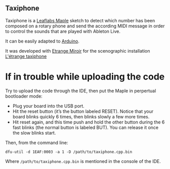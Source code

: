 ## Taxiphone

Taxiphone is a [Leaflabs Maple](http://leaflabs.com/devices/maple/) sketch to detect which number has been composed on a rotary phone and send the according MIDI message in order to control the sounds that are played with Ableton Live.

It can be easily adapted to [Arduino](http://arduino.cc).

It was developed with [Etrange Miroir](http://etrangemiroir.org) for the scenographic installation [L'étrange taxiphone](http://etrangemiroir.org/etrange_taxiphone.html)

# If in trouble while uploading the code

Try to upload the code through the IDE, then put the Maple in perpertual bootloader mode:

- Plug your board into the USB port.
- Hit the reset button (it’s the button labeled RESET). Notice that your board blinks quickly 6 times, then blinks slowly a few more times.
- Hit reset again, and this time push and hold the other button during the 6 fast blinks (the normal button is labeled BUT). You can release it once the slow blinks start.

Then, from the command line:

```
dfu-util -d 1EAF:0003 -a 1 -D /path/to/taxiphone.cpp.bin
```

Where `/path/to/taxiphone.cpp.bin` is mentioned in the console of the IDE.

